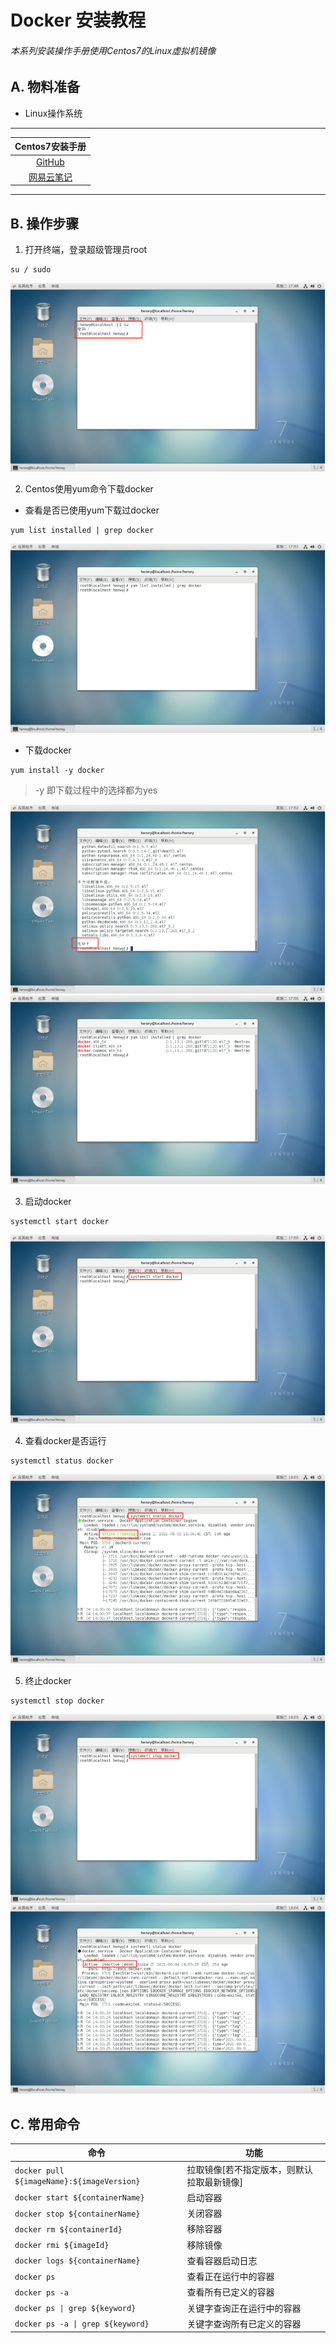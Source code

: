 # Docker 安装教程
###### 本系列安装操作手册使用Centos7的Linux虚拟机镜像

## A. 物料准备
- Linux操作系统
---
Centos7安装手册 |
:--:|
[GitHub](https://github.com/HenwyGoal/tech-article/blob/main/install/linux-install.md) |
[网易云笔记](https://note.youdao.com/s/87i4m1Qx) |
---
## B. 操作步骤
1. 打开终端，登录超级管理员root
```
su / sudo
```
![image](https://raw.githubusercontent.com/HenwyGoal/tech-article/main/install/img/docker-install/B-01.png)

2. Centos使用yum命令下载docker
- 查看是否已使用yum下载过docker
```
yum list installed | grep docker
```
![image](https://raw.githubusercontent.com/HenwyGoal/tech-article/main/install/img/docker-install/B-02.png)

- 下载docker
```
yum install -y docker
```
> -y 即下载过程中的选择都为yes

![image](https://raw.githubusercontent.com/HenwyGoal/tech-article/main/install/img/docker-install/B-03.png)
![image](https://raw.githubusercontent.com/HenwyGoal/tech-article/main/install/img/docker-install/B-04.png)

3. 启动docker
```
systemctl start docker
```
![image](https://raw.githubusercontent.com/HenwyGoal/tech-article/main/install/img/docker-install/B-05.png)

4. 查看docker是否运行
```
systemctl status docker
```
![image](https://raw.githubusercontent.com/HenwyGoal/tech-article/main/install/img/docker-install/B-06.png)

5. 终止docker
```
systemctl stop docker
```
![image](https://raw.githubusercontent.com/HenwyGoal/tech-article/main/install/img/docker-install/B-07.png)
![image](https://raw.githubusercontent.com/HenwyGoal/tech-article/main/install/img/docker-install/B-08.png)

## C. 常用命令

命令 | 功能
---|---
`docker pull ${imageName}:${imageVersion}` | 拉取镜像[若不指定版本，则默认拉取最新镜像]
`docker start ${containerName}` | 启动容器
`docker stop ${containerName}` | 关闭容器
`docker rm ${containerId}` | 移除容器
`docker rmi ${imageId}` | 移除镜像
`docker logs ${containerName}` | 查看容器启动日志
`docker ps` | 查看正在运行中的容器
`docker ps -a` | 查看所有已定义的容器
`docker ps \| grep ${keyword}` | 关键字查询正在运行中的容器
`docker ps -a \| grep ${keyword}` | 关键字查询所有已定义的容器

